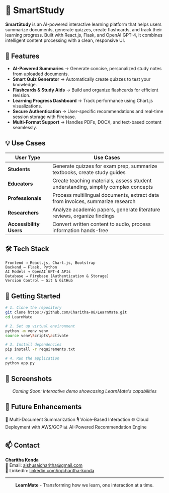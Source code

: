 # 🧠 SmartStudy

<div align="center">

</div>

**SmartStudy** is an AI-powered interactive learning platform that helps users summarize documents, generate quizzes, create flashcards, and track their learning progress.
Built with React.js, Flask, and OpenAI GPT-4, it combines intelligent content processing with a clean, responsive UI.

## 🚀 Features

- **AI-Powered Summaries** → Generate concise, personalized study notes from uploaded documents.  
- **Smart Quiz Generator** → Automatically create quizzes to test your knowledge.  
- **Flashcards & Study Aids** → Build and organize flashcards for efficient revision.  
- **Learning Progress Dashboard** → Track performance using Chart.js visualizations.  
- **Secure Authentication** → User-specific recommendations and real-time session storage with Firebase.  
- **Multi-Format Support** → Handles PDFs, DOCX, and text-based content seamlessly.

## 💡 Use Cases

| User Type | Use Cases |
|-----------|-----------|
| **Students** | Generate quizzes for exam prep, summarize textbooks, create study guides |
| **Educators** | Create teaching materials, assess student understanding, simplify complex concepts |
| **Professionals** | Process multilingual documents, extract data from invoices, summarize research |
| **Researchers** | Analyze academic papers, generate literature reviews, organize findings |
| **Accessibility Users** | Convert written content to audio, process information hands-free |

## 🛠️ Tech Stack

```
Frontend → React.js, Chart.js, Bootstrap
Backend → Flask, Python
AI Models → OpenAI GPT-4 APIs
Database → Firebase (Authentication & Storage)
Version Control → Git & GitHub
```

## 🚀 Getting Started

```bash
# 1. Clone the repository
git clone https://github.com/Charitha-08/LearnMate.git
cd LearnMate

# 2. Set up virtual environment
python -m venv venv
source venv\Scripts\activate 

# 3. Install dependencies
pip install -r requirements.txt

# 4. Run the application
python app.py
```

## 📱 Screenshots

<div align="center">
<i>Coming Soon: Interactive demo showcasing LearnMate's capabilities</i>
</div>

## 📌 Future Enhancements
📄 Multi-Document Summarization
🎙️ Voice-Based Interaction
🌐 Cloud Deployment with AWS/GCP
📊 AI-Powered Recommendation Engine

## 📫 Contact

**Charitha Konda**  
📧 Email: aishusaicharitha@gmail.com  
🔗 LinkedIn: [linkedin.com/in/charitha-konda](https://linkedin.com/in/charitha-konda)  

---

<div align="center">
<b>LearnMate</b> - Transforming how we learn, one interaction at a time.
</div>
